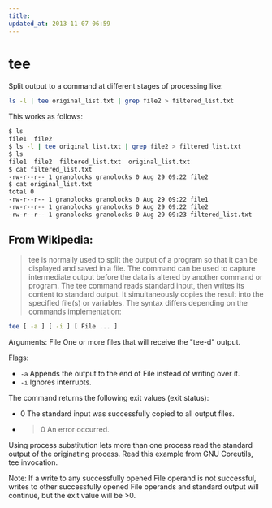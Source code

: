 ```yaml
---
title:
updated_at: 2013-11-07 06:59
---
```


# tee

Split output to a command at different stages of processing like: 

```bash
ls -l | tee original_list.txt | grep file2 > filtered_list.txt
```

This works as follows:

```bash
$ ls
file1  file2
$ ls -l | tee original_list.txt | grep file2 > filtered_list.txt
$ ls
file1  file2  filtered_list.txt  original_list.txt
$ cat filtered_list.txt 
-rw-r--r-- 1 granolocks granolocks 0 Aug 29 09:22 file2
$ cat original_list.txt 
total 0
-rw-r--r-- 1 granolocks granolocks 0 Aug 29 09:22 file1
-rw-r--r-- 1 granolocks granolocks 0 Aug 29 09:22 file2
-rw-r--r-- 1 granolocks granolocks 0 Aug 29 09:23 filtered_list.txt
```

## From Wikipedia:

> tee is normally used to split the output of a program so that it can be
> displayed and saved in a file. The command can be used to capture intermediate
> output before the data is altered by another command or program. The tee
> command reads standard input, then writes its content to standard output. It
> simultaneously copies the result into the specified file(s) or variables. The
> syntax differs depending on the commands implementation:

```bash
tee [ -a ] [ -i ] [ File ... ]
```

Arguments:
File One or more files that will receive the "tee-d" output.

Flags:

* `-a` Appends the output to the end of File instead of writing over it.
* `-i` Ignores interrupts.

The command returns the following exit values (exit status):
* 0 The standard input was successfully copied to all output files.
* >0 An error occurred.

Using process substitution lets more than one process read the standard output
of the originating process. Read this example from GNU Coreutils, tee
invocation.

Note: If a write to any successfully opened File operand is not successful,
writes to other successfully opened File operands and standard output will
continue, but the exit value will be >0.

